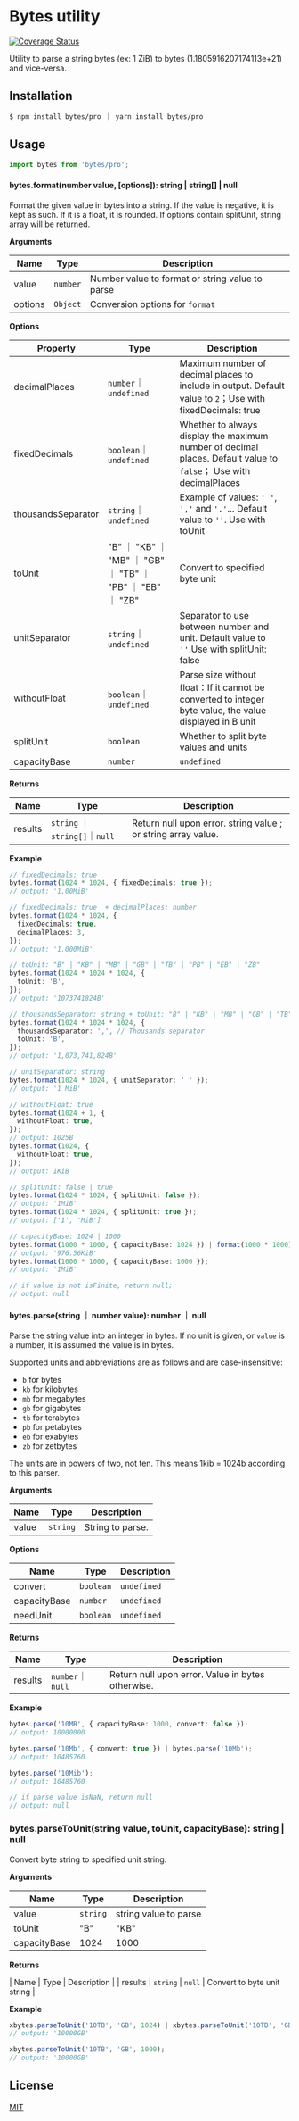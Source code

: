 # Bytes utility

[![Coverage Status](https://coveralls.io/repos/github/hongdeyuan/bytes-pro/badge.svg?branch=main)](https://coveralls.io/github/hongdeyuan/bytes-pro?branch=main)

Utility to parse a string bytes (ex: 1 ZiB) to bytes (1.1805916207174113e+21) and vice-versa.

## Installation

```bash
$ npm install bytes/pro ｜ yarn install bytes/pro
```

## Usage

```ts
import bytes from 'bytes/pro';
```

#### bytes.format(number value, [options]): string | string[] | null

Format the given value in bytes into a string. If the value is negative, it is kept as such. If it is a float, it is rounded. If options contain splitUnit, string array will be returned.

**Arguments**

| Name    | Type     | Description              |
| ------- | -------- | ------------------------ |
| value   | `number` | Number value to format or string value to parse |
| options | `Object` | Conversion options for `format`                 |

**Options**

| Property | Type | Description |
| -------- | ---- | ----------- |
| decimalPlaces | `number`｜`undefined` | Maximum number of decimal places to include in output. Default value to `2`；Use with fixedDecimals: true |
| fixedDecimals | `boolean`｜`undefined` | Whether to always display the maximum number of decimal places. Default value to `false`； Use with decimalPlaces |
| thousandsSeparator | `string`｜`undefined` | Example of values: `' '`, `','` and `'.'`... Default value to `''`. Use with toUnit |
| toUnit | "B" ｜ "KB" ｜ "MB" ｜ "GB" ｜ "TB" ｜ "PB" ｜ "EB" ｜ "ZB" | Convert to specified byte unit |
| unitSeparator | `string`｜`undefined` | Separator to use between number and unit. Default value to `''`.Use with splitUnit: false |
| withoutFloat | `boolean`｜`undefined` | Parse size without float：If it cannot be converted to integer byte value, the value displayed in B unit |
| splitUnit | `boolean` | Whether to split byte values and units |
| capacityBase | `number` | `undefined` | Conversion base ，It can be set to 1024 or 1000, Default value to 1024 |

**Returns**

| Name    | Type  | Description |
| -------- | ---- | ----------- |
| results | `string` ｜`string[]`｜`null` | Return null upon error. string value ; or string array value. |

**Example**

```ts
// fixedDecimals: true
bytes.format(1024 * 1024, { fixedDecimals: true });
// output: '1.00MiB'

// fixedDecimals: true  + decimalPlaces: number
bytes.format(1024 * 1024, {
  fixedDecimals: true,
  decimalPlaces: 3,
});
// output: '1.000MiB'

// toUnit: "B" | "KB" | "MB" | "GB" | "TB" | "PB" | "EB" | "ZB"
bytes.format(1024 * 1024 * 1024, {
  toUnit: 'B',
});
// output: '1073741824B'

// thousandsSeparator: string + toUnit: "B" | "KB" | "MB" | "GB" | "TB" | "PB" | "EB" | "ZB"
bytes.format(1024 * 1024 * 1024, {
  thousandsSeparator: ',', // Thousands separator
  toUnit: 'B',
});
// output: '1,073,741,824B'

// unitSeparator: string
bytes.format(1024 * 1024, { unitSeparator: ' ' });
// output: '1 MiB'

// withoutFloat: true
bytes.format(1024 + 1, {
  withoutFloat: true,
});
// output: 1025B
bytes.format(1024, {
  withoutFloat: true,
});
// output: 1KiB

// splitUnit: false | true
bytes.format(1024 * 1024, { splitUnit: false });
// output: '1MiB'
bytes.format(1024 * 1024, { splitUnit: true });
// output: ['1', 'MiB']

// capacityBase: 1024 | 1000
bytes.format(1000 * 1000, { capacityBase: 1024 }) | format(1000 * 1000);
// output: '976.56KiB'
bytes.format(1000 * 1000, { capacityBase: 1000 });
// output: '1MiB'

// if value is not isFinite, return null;
// output: null
```

#### bytes.parse(string ｜ number value): number ｜ null

Parse the string value into an integer in bytes. If no unit is given, or `value` is a number, it is assumed the value is in bytes.

Supported units and abbreviations are as follows and are case-insensitive:

- `b` for bytes
- `kb` for kilobytes
- `mb` for megabytes
- `gb` for gigabytes
- `tb` for terabytes
- `pb` for petabytes
- `eb` for exabytes
- `zb` for zetbytes

The units are in powers of two, not ten. This means 1kib = 1024b according to this parser.

**Arguments**

| Name  | Type     | Description      |
| ----- | -------- | ---------------- |
| value | `string` | String to parse. |

**Options**

| Name | Type | Description |
| ----- | -------- | ---------------- |
| convert | `boolean` | `undefined` | Convert decimal to binary, Use With capacityBase. |
| capacityBase | `number` | `undefined` | Conversion base ，It can be set to 1024 or 1000, Default value to 1024 |
| needUnit | `boolean` | `undefined` | When it is true, you can use all options whose value is number |

**Returns**

| Name    | Type             | Description                                       |
| ------- | ---------------- | ------------------------------------------------- |
| results | `number`｜`null` | Return null upon error. Value in bytes otherwise. |

**Example**

```ts
bytes.parse('10MB', { capacityBase: 1000, convert: false });
// output: 10000000

bytes.parse('10Mb', { convert: true }) | bytes.parse('10Mb');
// output: 10485760

bytes.parse('10Mib');
// output: 10485760

// if parse value isNaN, return null
// output: null
```

### bytes.parseToUnit(string value, toUnit, capacityBase): string | null

Convert byte string to specified unit string.

**Arguments**

| Name | Type | Description |
| ----- | -------- | ---------------- |
| value | `string` | string value to parse |
| toUnit | "B" | "KB" | "MB" | "GB" | "TB" | "PB" | "EB" | "ZB" | Convert to specified byte unit |
| capacityBase | 1024 | 1000 | undefined | Conversion base ，It can be set to 1024 or 1000, Default value to 1024 |

**Returns**

| Name | Type | Description |
| results | `string` | `null` | Convert to byte unit string |

**Example**

```ts
xbytes.parseToUnit('10TB', 'GB', 1024) | xbytes.parseToUnit('10TB', 'GB');
// output: '10000GB'

xbytes.parseToUnit('10TB', 'GB', 1000);
// output: '10000GB'
```

## License

[MIT](LICENSE)
